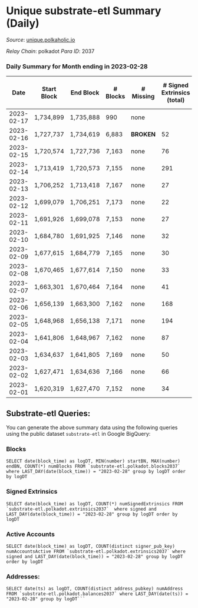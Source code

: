 # Unique substrate-etl Summary (Daily)

_Source_: [unique.polkaholic.io](https://unique.polkaholic.io)

*Relay Chain*: polkadot
*Para ID*: 2037



### Daily Summary for Month ending in 2023-02-28


| Date | Start Block | End Block | # Blocks | # Missing | # Signed Extrinsics (total) | # Active Accounts | # Addresses with Balances | # Events | # Transfers | # XCM Transfers In | # XCM Transfers Out |
| ---- | ----------- | --------- | -------- | --------- | --------------------------- | ----------------- | ------------------------- | -------- | ----------- | ------------------ | ------------------- |
| 2023-02-17 | 1,734,899 | 1,735,888 | 990 | none  |  |  |  |  |   |   |   |
| 2023-02-16 | 1,727,737 | 1,734,619 | 6,883 |  **BROKEN**  | 52 | 29 |  | 14,873 | 29  |   |   |
| 2023-02-15 | 1,720,574 | 1,727,736 | 7,163 | none  | 76 | 35 | 16,183 | 15,577 | 65  |   |   |
| 2023-02-14 | 1,713,419 | 1,720,573 | 7,155 | none  | 291 | 24 | 16,177 | 16,631 | 284  |   |   |
| 2023-02-13 | 1,706,252 | 1,713,418 | 7,167 | none  | 27 | 22 | 16,173 | 15,331 | 18  |   |   |
| 2023-02-12 | 1,699,079 | 1,706,251 | 7,173 | none  | 22 | 18 | 16,171 | 15,321 | 14  |   |   |
| 2023-02-11 | 1,691,926 | 1,699,078 | 7,153 | none  | 27 | 8 | 16,169 | 15,300 | 20  |   |   |
| 2023-02-10 | 1,684,780 | 1,691,925 | 7,146 | none  | 32 | 15 | 16,169 | 15,321 | 24  |   |   |
| 2023-02-09 | 1,677,615 | 1,684,779 | 7,165 | none  | 30 | 19 | 16,167 | 15,351 | 19  |   |   |
| 2023-02-08 | 1,670,465 | 1,677,614 | 7,150 | none  | 33 | 19 | 16,166 | 15,335 | 25  |   |   |
| 2023-02-07 | 1,663,301 | 1,670,464 | 7,164 | none  | 41 | 20 | 16,160 | 15,394 | 27  |   |   |
| 2023-02-06 | 1,656,139 | 1,663,300 | 7,162 | none  | 168 | 71 | 16,158 | 16,044 | 147  |   |   |
| 2023-02-05 | 1,648,968 | 1,656,138 | 7,171 | none  | 194 | 33 | 16,152 | 16,188 | 172  |   |   |
| 2023-02-04 | 1,641,806 | 1,648,967 | 7,162 | none  | 87 | 17 | 16,147 | 15,623 | 78  |   |   |
| 2023-02-03 | 1,634,637 | 1,641,805 | 7,169 | none  | 50 | 27 | 16,144 | 15,456 | 25  |   |   |
| 2023-02-02 | 1,627,471 | 1,634,636 | 7,166 | none  | 66 | 31 | 16,140 | 15,526 | 45  |   |   |
| 2023-02-01 | 1,620,319 | 1,627,470 | 7,152 | none  | 34 | 22 | 16,137 | 15,338 | 22  |   |   |

## Substrate-etl Queries:
You can generate the above summary data using the following queries using the public dataset `substrate-etl` in Google BigQuery:


### Blocks
```
SELECT date(block_time) as logDT, MIN(number) startBN, MAX(number) endBN, COUNT(*) numBlocks FROM `substrate-etl.polkadot.blocks2037`  where LAST_DAY(date(block_time)) = "2023-02-28" group by logDT order by logDT
```


### Signed Extrinsics
```
SELECT date(block_time) as logDT, COUNT(*) numSignedExtrinsics FROM `substrate-etl.polkadot.extrinsics2037`  where signed and LAST_DAY(date(block_time)) = "2023-02-28" group by logDT order by logDT
```


### Active Accounts
```
SELECT date(block_time) as logDT, COUNT(distinct signer_pub_key) numAccountsActive FROM `substrate-etl.polkadot.extrinsics2037` where signed and LAST_DAY(date(block_time)) = "2023-02-28" group by logDT order by logDT
```


### Addresses:
```
SELECT date(ts) as logDT, COUNT(distinct address_pubkey) numAddress FROM `substrate-etl.polkadot.balances2037` where LAST_DAY(date(ts)) = "2023-02-28" group by logDT```

